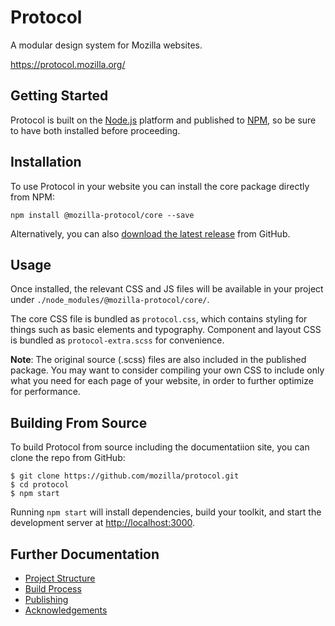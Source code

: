 # Protocol

A modular design system for Mozilla websites.

https://protocol.mozilla.org/

## Getting Started

Protocol is built on the [Node.js](https://nodejs.org/) platform and published to [NPM](https://www.npmjs.com/), so be sure to have both installed before proceeding.

## Installation

To use Protocol in your website you can install the core package directly from NPM:

```
npm install @mozilla-protocol/core --save
```

Alternatively, you can also [download the latest release](https://github.com/mozilla/protocol/releases/latest) from GitHub.

## Usage

Once installed, the relevant CSS and JS files will be available in your project under `./node_modules/@mozilla-protocol/core/`.

The core CSS file is bundled as `protocol.css`, which contains styling for things such as basic elements and typography. Component and layout CSS is bundled as `protocol-extra.scss` for convenience.

**Note**: The original source (.scss) files are also included in the published package. You may want to consider compiling your own CSS to include only what you need for each page of your website, in order to further optimize for performance.

## Building From Source

To build Protocol from source including the documentatiion site, you can clone the repo from GitHub:

```
$ git clone https://github.com/mozilla/protocol.git
$ cd protocol
$ npm start
```

Running `npm start` will install dependencies, build your toolkit, and start the development server at <http://localhost:3000>.

## Further Documentation

- [Project Structure](docs#project-structure)
- [Build Process](docs#build-process)
- [Publishing](docs#publishing)
- [Acknowledgements](docs#acknowledgements)


